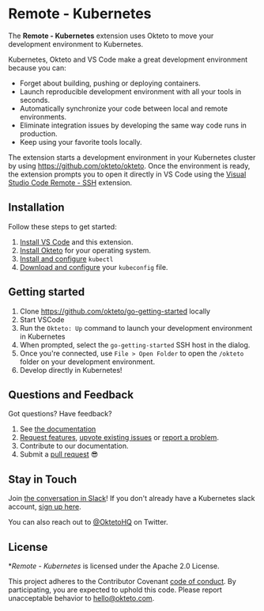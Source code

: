 # Remote - Kubernetes


The **Remote - Kubernetes** extension uses Okteto to move your development environment to Kubernetes. 

Kubernetes, Okteto and VS Code make a great development environment because you can:

- Forget about building, pushing or deploying containers.
- Launch reproducible development environment with all your tools in seconds.
- Automatically synchronize your code between local and remote environments.
- Eliminate integration issues by developing the same way code runs in production.
- Keep using your favorite tools locally.

The extension starts a development environment in your Kubernetes cluster by using https://github.com/okteto/okteto. Once the environment is ready, the extension prompts you to open it directly in VS Code using the [Visual Studio Code Remote - SSH](https://code.visualstudio.com/docs/remote/ssh) extension.

## Installation

Follow these steps to get started:

1. [Install VS Code](https://code.visualstudio.com/) and this extension.
1. [Install Okteto](https://github.com/okteto/okteto/blob/master/docs/installation.md) for your operating system.
1. [Install and configure](https://github.com/okteto/okteto/blob/master/docs/installation.md) `kubectl`
1. [Download and configure](https://kubernetes.io/docs/tasks/access-application-cluster/configure-access-multiple-clusters/) your `kubeconfig` file.


## Getting started

1. Clone https://github.com/okteto/go-getting-started locally
1. Start VSCode
1. Run the `Okteto: Up` command to launch your development environment in Kubernetes
1. When prompted, select the `go-getting-started` SSH host in the dialog.
1. Once you're connected, use `File > Open Folder` to open the `/okteto` folder on your development environment.
1. Develop directly in Kubernetes!

## Questions and Feedback

Got questions? Have feedback? 

1. See [the documentation](https://github.com/okteto/remote-kubernetes/tree/master/docs)
1. [Request features](https://github.com/okteto/remote-kubernetes/labels/enhancement), [upvote existing issues](https://github.com/okteto/remote-kubernetes/issues) or [report a problem](https://github.com/okteto/remote-kubernetes/issues/new?template=bug_report.md&title=).
1. Contribute to our documentation.
1. Submit a [pull request](https://github.com/okteto/remote-kubernetes/pulls) 😎


## Stay in Touch

Join [the conversation in Slack](https://kubernetes.slack.com/messages/CM1QMQGS0/)! If you don't already have a Kubernetes slack account, [sign up here](http://slack.k8s.io/). 

You can also reach out to [@OktetoHQ](https://twitter.com/oktetohq) on Twitter.

## License

**Remote - Kubernetes* is licensed under the Apache 2.0 License.

This project adheres to the Contributor Covenant [code of conduct](code-of-conduct.md). By participating, you are expected to uphold this code. Please report unacceptable behavior to hello@okteto.com.
